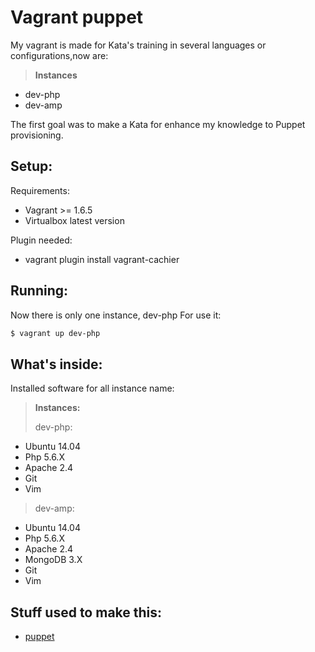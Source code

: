 Vagrant puppet
=============

My vagrant is made for  Kata's training in several languages or configurations,now are:
> **Instances**
- dev-php
- dev-amp

The first goal was to make a Kata for enhance my knowledge to Puppet provisioning.

Setup:
------------


Requirements:
 - Vagrant >= 1.6.5
 - Virtualbox latest version

Plugin needed:
 - vagrant plugin install vagrant-cachier

Running:
--------------


Now there is only one instance, dev-php
For use it:
```bash
$ vagrant up dev-php
```

What's inside:
-----------------


Installed software for all instance name:

> **Instances:**
> 
> dev-php:
 * Ubuntu 14.04
 * Php 5.6.X
 * Apache 2.4
 * Git
 * Vim
 >
 > dev-amp:
 * Ubuntu 14.04
 * Php 5.6.X
 * Apache 2.4
 * MongoDB 3.X
 * Git
 * Vim

## Stuff used to make this:
 * [puppet](https://puppetlabs.com/)

